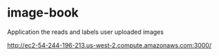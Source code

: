 # image-book
Application the reads and labels user uploaded images

http://ec2-54-244-196-213.us-west-2.compute.amazonaws.com:3000/

